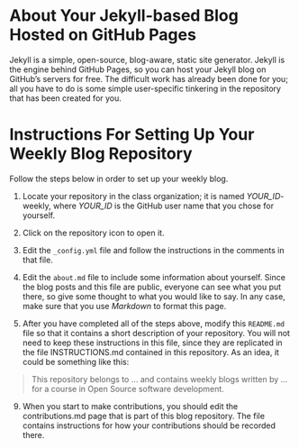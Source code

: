 # About Your Jekyll-based Blog Hosted on GitHub Pages

Jekyll is a simple, open-source, blog-aware, static site generator.
Jekyll is the engine behind GitHub Pages, so you can host your
Jekyll blog on GitHub’s servers for free. The difficult work has
already been done for you; all you have to do is some simple
user-specific tinkering in the repository that has been created for
you.

# Instructions For Setting Up Your Weekly Blog Repository

Follow the steps below in order to set up your weekly blog.

1. Locate your repository in the class organization;
it is named *YOUR_ID*-weekly, where *YOUR_ID* is the GitHub user name that you
chose for yourself.

2. Click on the repository icon to open it.


6. Edit the `_config.yml` file and follow the instructions in the comments in that file.

7. Edit the `about.md` file to include some information about yourself. Since the
blog posts and this file are public, everyone can see what you put there, so
give some thought to what you would like to say.
In any case, make sure that you use *Markdown* to format this page.

8. After you have completed all of the steps above, modify this `README.md` file
so that it contains a short description of your repository.
You will not need to keep these instructions in this file, since they
are replicated in the file INSTRUCTIONS.md contained in this repository.
As an idea, it could be something like this:

> This repository belongs to ... and contains weekly blogs written by ...
> for a course in Open Source software development.

9. When you start to make contributions, you should edit the contributions.md
page that is part of this blog repository. The file contains instructions for
how your contributions should be recorded there.
